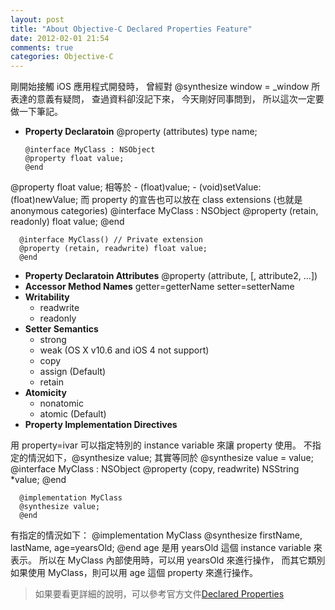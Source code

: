 ```yaml
---
layout: post
title: "About Objective-C Declared Properties Feature"
date: 2012-02-01 21:54
comments: true
categories: Objective-C
---
```

剛開始接觸 iOS 應用程式開發時，
曾經對 @synthesize window = _window 所表達的意義有疑問，
查過資料卻沒記下來，
今天剛好同事問到，
所以這次一定要做一下筆記。

* __Property Declaratoin__
      @property (attributes) type name;

      @interface MyClass : NSObject
      @property float value;
      @end
@property float value; 相等於
      - (float)value;
      - (void)setValue:(float)newValue;
而 property 的宣告也可以放在 class extensions (也就是 anonymous categories)
      @interface MyClass : NSObject
      @property (retain, readonly) float value;
      @end

      @interface MyClass() // Private extension
      @property (retain, readwrite) float value;
      @end
* __Property Declaratoin Attributes__
      @property (attribute, [, attribute2, ...])
* __Accessor Method Names__
      getter=getterName
      setter=setterName
* __Writability__
  * readwrite
  * readonly
* __Setter Semantics__
  * strong
  * weak (OS X v10.6 and iOS 4 not support)
  * copy
  * assign (Default)
  * retain
* __Atomicity__
  * nonatomic
  * atomic (Default)
* __Property Implementation Directives__

用 property=ivar 可以指定特別的 instance variable 來讓 property 使用。
不指定的情況如下，@synthesize value; 其實等同於 @synthesize value = value;
      @interface MyClass : NSObject
      @property (copy, readwrite) NSString *value;
      @end

      @implementation MyClass
      @synthesize value;
      @end
有指定的情況如下：
      @implementation MyClass
      @synthesize firstName, lastName, age=yearsOld;
      @end
age 是用 yearsOld 這個 instance variable 來表示。
所以在 MyClass 內部使用時，可以用 yearsOld 來進行操作，
而其它類別如果使用 MyClass，則可以用 age 這個 property 來進行操作。

>如果要看更詳細的說明，可以參考官方文件[Declared Properties][1]


[1]: http://developer.apple.com/library/mac/#documentation/Cocoa/Conceptual/ObjectiveC/Chapters/ocProperties.html "ocProperties"


